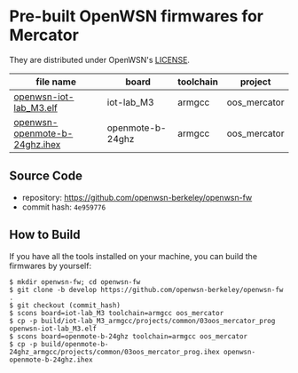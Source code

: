 # Pre-built OpenWSN firmwares for Mercator

They are distributed under OpenWSN's [LICENSE](./LICENSE.md).

| file name                                                      | board            | toolchain | project      |
|----------------------------------------------------------------|------------------|-----------|--------------|
| [openwsn-iot-lab_M3.elf](openwsn-iot-lab_M3.elf)               | iot-lab_M3       | armgcc    | oos_mercator |
| [openwsn-openmote-b-24ghz.ihex](openwsn-openmote-b-24ghz.ihex) | openmote-b-24ghz | armgcc    | oos_mercator |


## Source Code

* repository: https://github.com/openwsn-berkeley/openwsn-fw
* commit hash: `4e959776`

## How to Build

If you have all the tools installed on your machine, you can build the
firmwares by yourself:

``` shell
$ mkdir openwsn-fw; cd openwsn-fw
$ git clone -b develop https://github.com/openwsn-berkeley/openwsn-fw .
$ git checkout (commit_hash)
$ scons board=iot-lab_M3 toolchain=armgcc oos_mercator
$ cp -p build/iot-lab_M3_armgcc/projects/common/03oos_mercator_prog openwsn-iot-lab_M3.elf
$ scons board=openmote-b-24ghz toolchain=armgcc oos_mercator
$ cp -p build/openmote-b-24ghz_armgcc/projects/common/03oos_mercator_prog.ihex openwsn-openmote-b-24ghz.ihex
```
